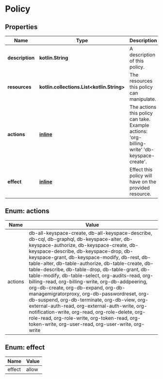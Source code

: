 
# Policy

## Properties
Name | Type | Description | Notes
------------ | ------------- | ------------- | -------------
**description** | **kotlin.String** | A description of this policy. | 
**resources** | **kotlin.collections.List&lt;kotlin.String&gt;** | The resources this policy can manipulate. | 
**actions** | [**inline**](#kotlin.collections.List&lt;ActionsEnum&gt;) | The actions this policy can take. Example actions: &#39;org-billing-write&#39; &#39;db-keyspace-create&#39;. | 
**effect** | [**inline**](#EffectEnum) | Effect this policy will have on the provided resource. | 


<a name="kotlin.collections.List<ActionsEnum>"></a>
## Enum: actions
Name | Value
---- | -----
actions | db-all-keyspace-create, db-all-keyspace-describe, db-cql, db-graphql, db-keyspace-alter, db-keyspace-authorize, db-keyspace-create, db-keyspace-describe, db-keyspace-drop, db-keyspace-grant, db-keyspace-modify, db-rest, db-table-alter, db-table-authorize, db-table-create, db-table-describe, db-table-drop, db-table-grant, db-table-modify, db-table-select, org-audits-read, org-billing-read, org-billing-write, org-db-addpeering, org-db-create, org-db-expand, org-db-managemigratorproxy, org-db-passwordreset, org-db-suspend, org-db-terminate, org-db-view, org-external-auth-read, org-external-auth-write, org-notification-write, org-read, org-role-delete, org-role-read, org-role-write, org-token-read, org-token-write, org-user-read, org-user-write, org-write


<a name="EffectEnum"></a>
## Enum: effect
Name | Value
---- | -----
effect | allow



